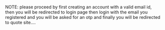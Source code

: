 NOTE: please proceed by first creating an account with a valid email id, then you will be redirected to login page then login with the email you registered and you will      be asked for an otp and finally you will be redirected to quote site....
